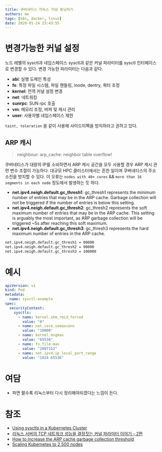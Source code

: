 ```yaml
---
title: 쿠버네티스 리눅스 커널 튜닝하기
authors: me
tags: [k8s, docker, linux]
date: 2020-01-24 23:43:55
---
```


# 변경가능한 커널 설정

노드 레벨의 sysctl과 네임스페이스 sysctl과 같은 커널 파라미터를 sysctl 인터페이스로 변경할 수 있다.
변경 가능한 파라미터는 다음과 같다.

- **abi**: 실행 도메인 특성
- **fs**: 특정 파일 시스템, 파일 핸들링, inode, dentry, 쿼터 조정
- **kernel**: 전역 커널 설정 변경
- **net**: 네트워킹
- **sunrpc**: SUN rpc 호출
- **vm**: 메모리 조정, 버퍼 및 캐시 관리
- **user**: 사용자별 네임스페이스 제한

`taint, toleration` 을 같이 사용해 사이드이펙을 방지하라고 권하고 있다.

## ARP 캐시

> neighbour: arp_cache: neighbor table overflow!

쿠버네티스가 대량의 IP를 소비하면서 ARP 캐시 공간을 모두 사용할 경우 ARP 캐시 관련 변수 조절이 가능하다.
대규모 HPC 클러스터에서는 흔한 일이며 쿠버네티스의 주소 소진을 방지할 수 있다.
이 오류는 `nodes with 40+ cores` && `more than 16 segments in each node` 정도에서 발생하는 듯 하다.

- **net.ipv4.neigh.default.gc_thresh1**: gc_thresh1 represents the minimum number of entries that may be in the ARP cache. Garbage collection will not be triggered if the number of entries is below this setting.
- **net.ipv4.neigh.default.gc_thresh2**: gc_thresh2 represents the soft maximum number of entries that may be in the ARP cache. This setting is arguably the most important, as ARP garbage collection will be triggered ~5s after reaching this soft maximum.
- **net.ipv4.neigh.default.gc_thresh3**: gc_thresh3 represents the hard maximum number of entries in the ARP cache.

```bash
net.ipv4.neigh.default.gc_thresh1 = 80000
net.ipv4.neigh.default.gc_thresh2 = 90000
net.ipv4.neigh.default.gc_thresh3 = 100000
```

# 예시

```yaml
apiVersion: v1
kind: Pod
metadata:
  name: sysctl-example
spec:
  securityContext:
    sysctls:
      - name: kernel.shm_rmid_forced
        value: "0"
      - name: net.core.somaxconn
        value: "10000"
      - name: kernel.msgmax
        value: "65536"
      - name: fs.file-max
        value: "2097152"
      - name: net.ipv4.ip_local_port_range
        value: "1024 65536"
```

# 여담

- 파면 팔수록 리눅스부터 다시 정리해야되겠다는 느낌이 든다.

# 참조

- [Using sysctls in a Kubernetes Cluster](https://kubernetes.io/docs/tasks/administer-cluster/sysctl-cluster/)
- [리눅스 서버의 TCP 네트워크 성능을 결정짓는 커널 파라미터 이야기 - 2편](https://meetup.toast.com/posts/54)
- [How to increase the ARP cache garbage collection threshold](https://success.docker.com/article/how-to-increase-the-arp-cache-collection-threshold)
- [Scaling Kubernetes to 2,500 nodes](https://openai.com/blog/scaling-kubernetes-to-2500-nodes/)
